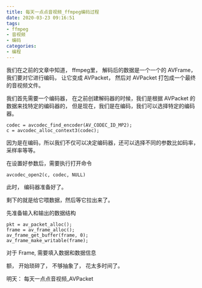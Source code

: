 ```yaml
---
title: 每天一点点音视频_ffmpeg编码过程
date: 2020-03-23 09:16:51
tags:
- ffmpeg
- 音视频
- 编码
categories:
- 编程
---
```


我们在之前的文章中知道， ffmpeg里， 解码后的数据是一个一个的 AVFrame， 我们要对它进行编码， 让它变成 AVPacket， 然后对 AVPacket 打包成一个最终的音视频文件。

我们首先需要一个编码器， 在之前创建解码器的时候，我们是根据 AVPacket 的数据来找特定的编码器的， 但是现在，我们是在编码，我们可以选择特定的编码器。

    codec = avcodec_find_encoder(AV_CODEC_ID_MP2);
    c = avcodec_alloc_context3(codec);

因为是在编码，所以我们不仅可以决定编码器，还可以选择不同的参数比如码率，采样率等等。

在设置好参数后，需要执行打开命令

    avcodec_open2(c, codec, NULL)

此时， 编码器准备好了。

剩下的就是给它喂数据，然后等它拉出来了。

先准备输入和输出的数据结构

    pkt = av_packet_alloc();
    frame = av_frame_alloc();
    av_frame_get_buffer(frame, 0);
    av_frame_make_writable(frame);

对于 Frame, 需要填入数据和数据信息

额， 开始琐碎了， 不够抽象了， 花太多时间了。

明天： 每天一点点音视频_AVPacket

